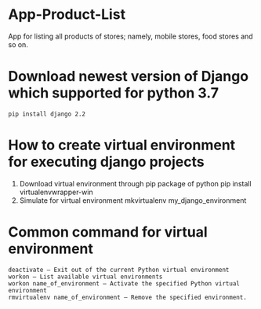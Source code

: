 # App-Product-List
App for listing all products of stores; namely, mobile stores, food stores and so on. 

# Download newest version of Django which supported for python 3.7
	pip install django 2.2
	
# How to create virtual environment for executing django projects
1. Download virtual environment through pip package of python
	pip install virtualenvwrapper-win
2. Simulate for virtual environment
	mkvirtualenv my_django_environment

# Common command for virtual environment
	deactivate — Exit out of the current Python virtual environment
	workon — List available virtual environments
	workon name_of_environment — Activate the specified Python virtual environment
	rmvirtualenv name_of_environment — Remove the specified environment.
